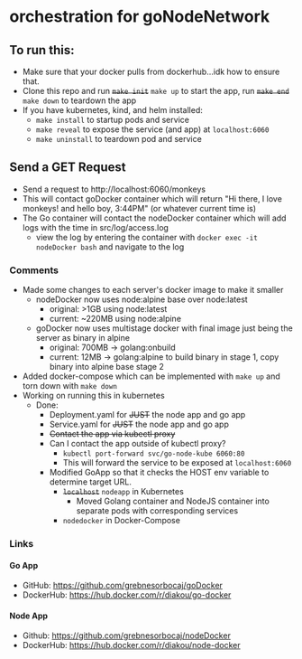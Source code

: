 # orchestration for goNodeNetwork

## To run this:

 - Make sure that your docker pulls from dockerhub...idk how to ensure that.
 - Clone this repo and run ~~`make init`~~ `make up` to start the app, run ~~`make end`~~ `make down` to teardown the app
 - If you have kubernetes, kind, and helm installed:
   - `make install` to startup pods and service
   - `make reveal` to expose the service (and app) at `localhost:6060`
   - `make uninstall` to teardown pod and service

## Send a GET Request
 - Send a request to http://localhost:6060/monkeys
 - This will contact goDocker container which will return "Hi there, I love monkeys! and hello boy, 3:44PM" (or whatever current time is)
 - The Go container will contact the nodeDocker container which will add logs with the time in src/log/access.log
   - view the log by entering the container with `docker exec -it nodeDocker bash` and navigate to the log

### Comments
 - Made some changes to each server's docker image to make it smaller
   - nodeDocker now uses node:alpine base over node:latest
     - original: >1GB using node:latest
     - current: ~220MB using node:alpine
   - goDocker now uses multistage docker with final image just being the server as binary in alpine
     - original: 700MB -> golang:onbuild
     - current: 12MB -> golang:alpine to build binary in stage 1, copy binary into alpine base stage 2
 - Added docker-compose which can be implemented with `make up` and torn down with `make down`
 - Working on running this in kubernetes
   - Done:
     - Deployment.yaml for ~~JUST~~ the node app and go app
     - Service.yaml for ~~JUST~~ the node app and go app
     - ~~Contact the app via kubectl proxy~~
     - Can I contact the app outside of kubectl proxy?
       - `kubectl port-forward svc/go-node-kube 6060:80`
       - This will forward the service to be exposed at `localhost:6060`
     - Modified GoApp so that it checks the HOST env variable to determine target URL.
       - ~~`localhost`~~ `nodeapp` in Kubernetes
         - Moved Golang container and NodeJS container into separate pods with corresponding services
       - `nodedocker` in Docker-Compose


### Links

#### Go App
 - GitHub: https://github.com/grebnesorbocaj/goDocker
 - DockerHub: https://hub.docker.com/r/diakou/go-docker
 
#### Node App
 - Github: https://github.com/grebnesorbocaj/nodeDocker
 - DockerHub: https://hub.docker.com/r/diakou/node-docker
